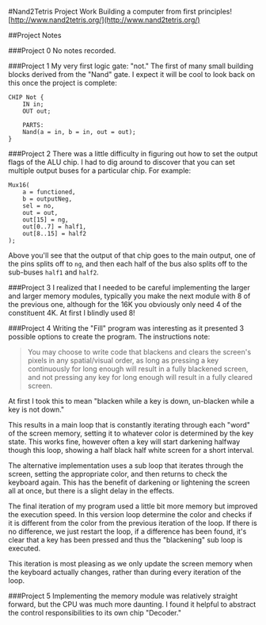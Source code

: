 #Nand2Tetris Project Work
Building a computer from first principles! [http://www.nand2tetris.org/](http://www.nand2tetris.org/)

##Project Notes

###Project 0
No notes recorded.

###Project 1
My very first logic gate: "not." The first of many small building blocks derived from the "Nand" gate. I expect it will be cool to look back on this once the project is complete:

    CHIP Not {
        IN in;
        OUT out;

        PARTS:
        Nand(a = in, b = in, out = out);
    }


###Project 2
There was a little difficulty in figuring out how to set the output flags of the ALU chip. I had to dig around to discover that you can set multiple output buses for a particular chip. For example:

    Mux16(
        a = functioned,
        b = outputNeg,
        sel = no,
        out = out,
        out[15] = ng,
        out[0..7] = half1,
        out[8..15] = half2
    );

Above you'll see that the output of that chip goes to the main output, one of the pins splits off to `ng`, and then each half of the bus also splits off to the sub-buses `half1` and `half2`.

###Project 3
I realized that I needed to be careful implementing the larger and larger memory modules, typically you make the next module with 8 of the previous one, although for the 16K you obviously only need 4 of the constituent 4K. At first I blindly used 8!

###Project 4
Writing the "Fill" program was interesting as it presented 3 possible options to create the program. The instructions note:

> You may choose to write code that blackens and clears the screen's pixels in any spatial/visual order, as long as pressing a key continuously for long enough will result in a fully blackened screen, and not pressing any key for long enough will result in a fully cleared screen.

At first I took this to mean "blacken while a key is down, un-blacken while a key is not down."

This results in a main loop that is constantly iterating through each "word" of the screen memory, setting it to whatever color is determined by the key state. This works fine, however often a key will start darkening halfway though this loop, showing a half black half white screen for a short interval.

The alternative implementation uses a sub loop that iterates through the screen, setting the appropriate color, and then returns to check the keyboard again. This has the benefit of darkening or lightening the screen all at once, but there is a slight delay in the effects.

The final iteration of my program used a little bit more memory but improved the execution speed. In this version loop determine the color and checks if it is different from the color from the previous iteration of the loop. If there is no difference, we just restart the loop, if a difference has been found, it's clear that a key has been pressed and thus the "blackening" sub loop is executed.

This iteration is most pleasing as we only update the screen memory when the keyboard actually changes, rather than during every iteration of the loop.

###Project 5
Implementing the memory module was relatively straight forward, but the CPU was much more daunting. I found it helpful to abstract the control responsibilities to its own chip "Decoder."
